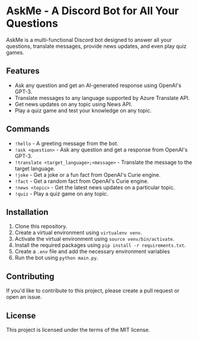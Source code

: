 # AskMe - A Discord Bot for All Your Questions

AskMe is a multi-functional Discord bot designed to answer all your questions, translate messages, provide news updates, and even play quiz games.

## Features

* Ask any question and get an AI-generated response using OpenAI's GPT-3.
* Translate messages to any language supported by Azure Translate API.
* Get news updates on any topic using News API.
* Play a quiz game and test your knowledge on any topic.

## Commands

* `!hello` - A greeting message from the bot.
* `!ask <question>` - Ask any question and get a response from OpenAI's GPT-3.
* `!translate <target_language>;<message>` - Translate the message to the target language.
* `!joke` - Get a joke or a fun fact from OpenAI's Curie engine.
* `!fact` - Get a random fact from OpenAI's Curie engine.
* `!news <topic>` - Get the latest news updates on a particular topic.
* `!quiz` - Play a quiz game on any topic.

## Installation

1. Clone this repository.
2. Create a virtual environment using `virtualenv venv`.
3. Activate the virtual environment using `source venv/bin/activate`.
4. Install the required packages using `pip install -r requirements.txt`.
5. Create a `.env` file and add the necessary environment variables
6. Run the bot using `python main.py`.

## Contributing

If you'd like to contribute to this project, please create a pull request or open an issue.

## License

This project is licensed under the terms of the MIT license.
